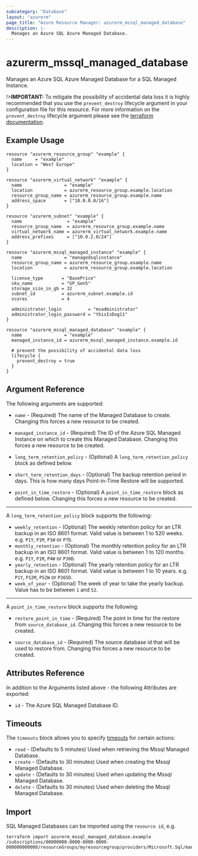 ```yaml
---
subcategory: "Database"
layout: "azurerm"
page_title: "Azure Resource Manager: azurerm_mssql_managed_database"
description: |-
  Manages an Azure SQL Azure Managed Database.
---
```


# azurerm_mssql_managed_database

Manages an Azure SQL Azure Managed Database for a SQL Managed Instance.

!>**IMPORTANT:** To mitigate the possibility of accidental data loss it is highly recommended that you use the `prevent_destroy` lifecycle argument in your configuration file for this resource. For more information on the `prevent_destroy` lifecycle argument please see the [terraform documentation](https://developer.hashicorp.com/terraform/tutorials/state/resource-lifecycle#prevent-resource-deletion).

## Example Usage

```hcl
resource "azurerm_resource_group" "example" {
  name     = "example"
  location = "West Europe"
}

resource "azurerm_virtual_network" "example" {
  name                = "example"
  location            = azurerm_resource_group.example.location
  resource_group_name = azurerm_resource_group.example.name
  address_space       = ["10.0.0.0/16"]
}

resource "azurerm_subnet" "example" {
  name                 = "example"
  resource_group_name  = azurerm_resource_group.example.name
  virtual_network_name = azurerm_virtual_network.example.name
  address_prefixes     = ["10.0.2.0/24"]
}

resource "azurerm_mssql_managed_instance" "example" {
  name                = "managedsqlinstance"
  resource_group_name = azurerm_resource_group.example.name
  location            = azurerm_resource_group.example.location

  license_type       = "BasePrice"
  sku_name           = "GP_Gen5"
  storage_size_in_gb = 32
  subnet_id          = azurerm_subnet.example.id
  vcores             = 4

  administrator_login          = "msadministrator"
  administrator_login_password = "thisIsDog11"
}

resource "azurerm_mssql_managed_database" "example" {
  name                = "example"
  managed_instance_id = azurerm_mssql_managed_instance.example.id

  # prevent the possibility of accidental data loss
  lifecycle {
    prevent_destroy = true
  }
}
```

## Argument Reference

The following arguments are supported:

* `name` - (Required) The name of the Managed Database to create. Changing this forces a new resource to be created.

* `managed_instance_id` - (Required) The ID of the Azure SQL Managed Instance on which to create this Managed Database. Changing this forces a new resource to be created.

* `long_term_retention_policy` - (Optional) A `long_term_retention_policy` block as defined below.

* `short_term_retention_days` - (Optional) The backup retention period in days. This is how many days Point-in-Time Restore will be supported.

* `point_in_time_restore` - (Optional) A `point_in_time_restore` block as defined below. Changing this forces a new resource to be created.

---

A `long_term_retention_policy` block supports the following:

* `weekly_retention` - (Optional) The weekly retention policy for an LTR backup in an ISO 8601 format. Valid value is between 1 to 520 weeks. e.g. `P1Y`, `P1M`, `P1W` or `P7D`.
* `monthly_retention` - (Optional) The monthly retention policy for an LTR backup in an ISO 8601 format. Valid value is between 1 to 120 months. e.g. `P1Y`, `P1M`, `P4W` or `P30D`.
* `yearly_retention` - (Optional) The yearly retention policy for an LTR backup in an ISO 8601 format. Valid value is between 1 to 10 years. e.g. `P1Y`, `P12M`, `P52W` or `P365D`.
* `week_of_year` - (Optional) The week of year to take the yearly backup. Value has to be between `1` and `52`.

---

A `point_in_time_restore` block supports the following:

* `restore_point_in_time` - (Required) The point in time for the restore from `source_database_id`. Changing this forces a new resource to be created.

* `source_database_id` - (Required) The source database id that will be used to restore from. Changing this forces a new resource to be created.

## Attributes Reference

In addition to the Arguments listed above - the following Attributes are exported:

* `id` - The Azure SQL Managed Database ID.

## Timeouts

The `timeouts` block allows you to specify [timeouts](https://www.terraform.io/language/resources/syntax#operation-timeouts) for certain actions:

* `read` - (Defaults to 5 minutes) Used when retrieving the Mssql Managed Database.
* `create` - (Defaults to 30 minutes) Used when creating the Mssql Managed Database.
* `update` - (Defaults to 30 minutes) Used when updating the Mssql Managed Database.
* `delete` - (Defaults to 30 minutes) Used when deleting the Mssql Managed Database.

## Import

SQL Managed Databases can be imported using the `resource id`, e.g.

```shell
terraform import azurerm_mssql_managed_database.example /subscriptions/00000000-0000-0000-0000-000000000000/resourceGroups/myresourcegroup/providers/Microsoft.Sql/managedInstances/myserver/databases/mydatabase
```
